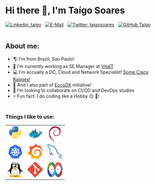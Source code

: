 # Hi there 👋, I'm Taígo Soares <br>


[![Linkedin: taigo](https://img.shields.io/badge/-taigo-blue?style=flat-square&logo=Linkedin&logoColor=white&link=https://www.linkedin.com/in/taigo/)](https://www.linkedin.com/in/taigo/) &nbsp;
[![E-Mail](https://img.shields.io/badge/email-reveal-2a8?style=flat-square&logo=gmail&logoColor=white)](https://mailhide.io/e/NwOn9p6n) &nbsp;
[![Twitter: taigosoares](https://img.shields.io/twitter/follow/taigosoares?style=social)](https://twitter.com/taigosoares) &nbsp;
[![GitHub Taígo](https://img.shields.io/github/followers/taigorene?label=follow&style=social)](https://github.com/taigorene) &nbsp;
<br><br>

## About me:

- :earth_americas: I'm from Brazil, Sao Paulo!
- 🔭 I’m currently working as SE Manager at [VitaIT](http://www.vitait.com)
- :computer: I'm accually a DC, Cloud and Network Specialist! [Some Cisco Badges!](https://www.credly.com/users/taigo-soares/badges)
- 🌱 And I also part of [EccoDX](https://eccodx.com) initiative!
- 👯 I’m looking to collaborate on CI/CD and DevOps studies
- ⚡ Fun fact: I do coding like a Hobby :wink: :beer:!
<br><br>

### Things I like to use:

|         |            |   |
| :-------------: |:-------------:| :-------------:|
| <img src="./img/python-original.svg" width="48" height="48" alt="Python" />      | <img src="./img/docker-original.svg" width="48" height="48" alt="Docker" /> | <img src="./img/debian-original.svg" width="48" height="48" alt="Debian" /> |
| <img src="./img/kubernetes-icon-color.svg" width="48" height="48" alt="K8s" />      | <img src="./img/grafana_icon.svg" width="48" height="48" alt="Grafana" />      |   <img src="./img/mysql-original.svg" width="48" height="48" alt="MySQL" /> |
| <img src="./img/linux-tux.svg" width="48" height="48" alt="Linux" /> | <img src="./img/git-original.svg" width="48" height="48" alt="Git" />      |    <img src="./img/Devops-toolchain.svg" width="48" height="48" alt="DevOps" /> |

<br><br>

<!--
**taigorene/taigorene** is a ✨ _special_ ✨ repository because its `README.md` (this file) appears on your GitHub profile.

Here are some ideas to get you started:

- 🔭 I’m currently working on ...
- 🌱 I’m currently learning ...
- 👯 I’m looking to collaborate on ...
- 🤔 I’m looking for help with ...
- 💬 Ask me about ...
- 📫 How to reach me: ...
- 😄 Pronouns: ...
- ⚡ Fun fact: ...
-->

